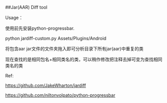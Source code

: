 ##Jar(AAR) Diff tool


Usage：

使用前先安装python-progressbar.

python jardiff-custom.py Assets/Plugins/Android

将包含aar jar文件的文件夹拖入即可分析目录下所有jar(aar)中重复的类

现在查找的是相同包名+相同类名的类，可以稍作修改把注释去掉可变为查找相同类名的类

Ref:

https://github.com/JakeWharton/jardiff

https://github.com/niltonvolpato/python-progressbar

